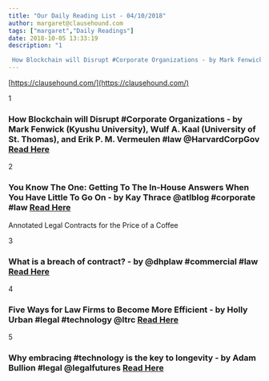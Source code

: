 ```yaml
---
title: "Our Daily Reading List - 04/10/2018"
author: margaret@clausehound.com
tags: ["margaret","Daily Readings"]
date: 2018-10-05 13:33:19
description: "1

 How Blockchain will Disrupt #Corporate Organizations - by Mark Fenwick (Kyushu University), Wulf A. Kaal (University of St. Thomas), and Erik P. M. Vermeulen #law @HarvardCorpGov Read Here..."
---
```


[https://clausehound.com/](https://clausehound.com/)

1

###  How Blockchain will Disrupt #Corporate Organizations - by Mark Fenwick (Kyushu University), Wulf A. Kaal (University of St. Thomas), and Erik P. M. Vermeulen #law @HarvardCorpGov [Read Here](https://corpgov.law.harvard.edu/2018/09/28/how-blockchain-will-disrupt-corporate-organizations/)

 

2

###  You Know The One: Getting To The In-House Answers When You Have Little To Go On - by Kay Thrace @atlblog #corporate #law [Read Here](https://abovethelaw.com/2018/09/you-know-the-one-getting-to-the-in-house-answers-when-you-have-little-to-go-on/)

Annotated Legal Contracts
for the Price of a Coffee

3

###  What is a breach of contract? - by @dhplaw #commercial #law [Read Here](https://www.dhplaw.com/blog/2018/09/what-is-a-breach-of-contract.shtml)

 

4

###  Five Ways for Law Firms to Become More Efficient - by Holly Urban #legal #technology @ltrc [Read Here](https://www.lawtechnologytoday.org/2018/09/five-ways-for-law-firms-to-become-more-efficient/)

 

5

###  Why embracing #technology is the key to longevity - by Adam Bullion #legal @legalfutures [Read Here](https://www.legalfutures.co.uk/blog/why-embracing-technology-is-the-key-to-longevity)

 